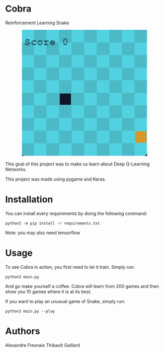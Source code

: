 # Cobra
Reinforcement Learning Snake

<p align="center"><img src="demo/v1.gif" /></p>

This goal of this project was to make us learn about Deep Q-Learning Networks.

This project was made using pygame and Keras.

# Installation

You can install every requirements by doing the following command:
```
python3 -m pip install -r requirements.txt
```
Note: you may also need tensorflow

# Usage

To see Cobra in action, you first need to let it train.
Simply run:
```
python3 main.py
```
And go make yourself a coffee.
Cobra will learn from 200 games and then show you 10 games where it is at its best.

If you want to play an unusual game of Snake, simply run:
````
python3 main.py --play
````

# Authors

Alexandre Fresnais
Thibault Gaillard